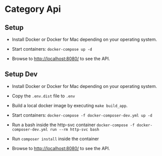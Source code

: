 Category Api
=============================

Setup
-----

- Install Docker or Docker for Mac depending on your operating system.

- Start containers: `docker-compose up -d`

- Browse to <http://localhost:8080/> to see the API.


Setup Dev
---------

- Install Docker or Docker for Mac depending on your operating system.

- Copy the `.env.dist` file to `.env`

- Build a local docker image by executing `make build_app`.

- Start containers: `docker-compose -f docker-composer-dev.yml up -d`

- Run a bash inside the http-svc container `docker-compose -f docker-composer-dev.yml run --rm http-svc bash`

- Run `composer install` inside the container

- Browse to <http://localhost:8080/> to see the API.